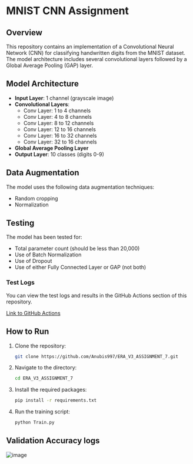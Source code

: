 # MNIST CNN Assignment

## Overview
This repository contains an implementation of a Convolutional Neural Network (CNN) for classifying handwritten digits from the MNIST dataset. The model architecture includes several convolutional layers followed by a Global Average Pooling (GAP) layer.

## Model Architecture
- **Input Layer**: 1 channel (grayscale image)
- **Convolutional Layers**:
  - Conv Layer: 1 to 4 channels
  - Conv Layer: 4 to 8 channels
  - Conv Layer: 8 to 12 channels
  - Conv Layer: 12 to 16 channels
  - Conv Layer: 16 to 32 channels
  - Conv Layer: 32 to 16 channels
- **Global Average Pooling Layer**
- **Output Layer**: 10 classes (digits 0-9)

## Data Augmentation
The model uses the following data augmentation techniques:
- Random cropping
- Normalization

## Testing
The model has been tested for:
- Total parameter count (should be less than 20,000)
- Use of Batch Normalization
- Use of Dropout
- Use of either Fully Connected Layer or GAP (not both)

### Test Logs
You can view the test logs and results in the GitHub Actions section of this repository.

[Link to GitHub Actions](https://github.com/Anubis997/ERA_V3_ASSIGNMENT_7/actions)


## How to Run
1. Clone the repository:
   ```bash
   git clone https://github.com/Anubis997/ERA_V3_ASSIGNMENT_7.git
   ```
2. Navigate to the directory:
   ```bash
   cd ERA_V3_ASSIGNMENT_7
   ```
3. Install the required packages:
   ```bash
   pip install -r requirements.txt
   ```
4. Run the training script:
   ```bash
   python Train.py
   ```

## Validation Accuracy logs 

![image](https://github.com/user-attachments/assets/ec03bb6f-30ac-4dbc-b693-8a42f1141f7b)


